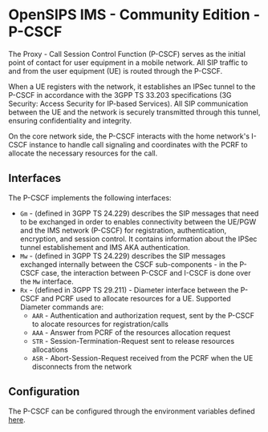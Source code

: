 # OpenSIPS IMS - Community Edition - P-CSCF

The Proxy - Call Session Control Function (P-CSCF) serves as the initial point
of contact for user equipment in a mobile network. All SIP traffic to and from
the user equipment (UE) is routed through the P-CSCF.

When a UE registers with the network, it establishes an IPSec tunnel to the
P-CSCF in accordance with the 3GPP TS 33.203 specifications (3G Security:
Access Security for IP-based Services). All SIP communication between the UE
and the network is securely transmitted through this tunnel, ensuring
confidentiality and integrity.

On the core network side, the P-CSCF interacts with the home network's I-CSCF
instance to handle call signaling and coordinates with the PCRF to allocate the
necessary resources for the call.

## Interfaces

The P-CSCF implements the following interfaces:

 * `Gm` - (defined in 3GPP TS 24.229) describes the SIP messages that need to
be exchanged in order to enables connectivity between the UE/PGW and the IMS
network (P-CSCF) for registration, authentication, encryption, and session
control. It contains information about the IPSec tunnel establishement and
IMS AKA authentication.
 * `Mw` - (defined in  3GPP TS 24.229) describes the SIP messages exchanged
internally between the CSCF sub-components - in the P-CSCF case, the
interaction between P-CSCF and I-CSCF is done over the `Mw` interface.
 * `Rx` - (defined in 3GPP TS 29.211) - Diameter interface between the P-CSCF
and PCRF used to allocate resources for a UE. Supported Diameter commands are:
   * `AAR` - Authentication and authorization request, sent by the P-CSCF to
alocate resources for registration/calls
   * `AAA` - Answer from PCRF of the resources allocation request
   * `STR` - Session-Termination-Request sent to release resources allocations
   * `ASR` - Abort-Session-Request received from the PCRF when the UE
disconnects from the network

## Configuration

The P-CSCF can be configured through the environment variables defined
[here](config.md#environment-variables).
